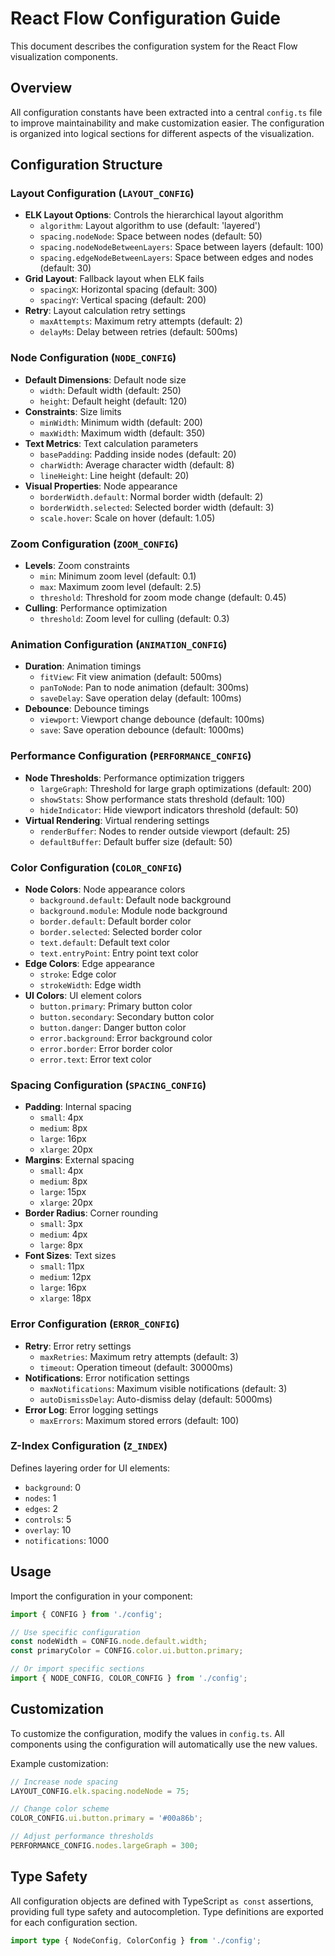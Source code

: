 # React Flow Configuration Guide

This document describes the configuration system for the React Flow visualization components.

## Overview

All configuration constants have been extracted into a central `config.ts` file to improve maintainability and make customization easier. The configuration is organized into logical sections for different aspects of the visualization.

## Configuration Structure

### Layout Configuration (`LAYOUT_CONFIG`)
- **ELK Layout Options**: Controls the hierarchical layout algorithm
  - `algorithm`: Layout algorithm to use (default: 'layered')
  - `spacing.nodeNode`: Space between nodes (default: 50)
  - `spacing.nodeNodeBetweenLayers`: Space between layers (default: 100)
  - `spacing.edgeNodeBetweenLayers`: Space between edges and nodes (default: 30)
- **Grid Layout**: Fallback layout when ELK fails
  - `spacingX`: Horizontal spacing (default: 300)
  - `spacingY`: Vertical spacing (default: 200)
- **Retry**: Layout calculation retry settings
  - `maxAttempts`: Maximum retry attempts (default: 2)
  - `delayMs`: Delay between retries (default: 500ms)

### Node Configuration (`NODE_CONFIG`)
- **Default Dimensions**: Default node size
  - `width`: Default width (default: 250)
  - `height`: Default height (default: 120)
- **Constraints**: Size limits
  - `minWidth`: Minimum width (default: 200)
  - `maxWidth`: Maximum width (default: 350)
- **Text Metrics**: Text calculation parameters
  - `basePadding`: Padding inside nodes (default: 20)
  - `charWidth`: Average character width (default: 8)
  - `lineHeight`: Line height (default: 20)
- **Visual Properties**: Node appearance
  - `borderWidth.default`: Normal border width (default: 2)
  - `borderWidth.selected`: Selected border width (default: 3)
  - `scale.hover`: Scale on hover (default: 1.05)

### Zoom Configuration (`ZOOM_CONFIG`)
- **Levels**: Zoom constraints
  - `min`: Minimum zoom level (default: 0.1)
  - `max`: Maximum zoom level (default: 2.5)
  - `threshold`: Threshold for zoom mode change (default: 0.45)
- **Culling**: Performance optimization
  - `threshold`: Zoom level for culling (default: 0.3)

### Animation Configuration (`ANIMATION_CONFIG`)
- **Duration**: Animation timings
  - `fitView`: Fit view animation (default: 500ms)
  - `panToNode`: Pan to node animation (default: 300ms)
  - `saveDelay`: Save operation delay (default: 100ms)
- **Debounce**: Debounce timings
  - `viewport`: Viewport change debounce (default: 100ms)
  - `save`: Save operation debounce (default: 1000ms)

### Performance Configuration (`PERFORMANCE_CONFIG`)
- **Node Thresholds**: Performance optimization triggers
  - `largeGraph`: Threshold for large graph optimizations (default: 200)
  - `showStats`: Show performance stats threshold (default: 100)
  - `hideIndicator`: Hide viewport indicators threshold (default: 50)
- **Virtual Rendering**: Virtual rendering settings
  - `renderBuffer`: Nodes to render outside viewport (default: 25)
  - `defaultBuffer`: Default buffer size (default: 50)

### Color Configuration (`COLOR_CONFIG`)
- **Node Colors**: Node appearance colors
  - `background.default`: Default node background
  - `background.module`: Module node background
  - `border.default`: Default border color
  - `border.selected`: Selected border color
  - `text.default`: Default text color
  - `text.entryPoint`: Entry point text color
- **Edge Colors**: Edge appearance
  - `stroke`: Edge color
  - `strokeWidth`: Edge width
- **UI Colors**: UI element colors
  - `button.primary`: Primary button color
  - `button.secondary`: Secondary button color
  - `button.danger`: Danger button color
  - `error.background`: Error background color
  - `error.border`: Error border color
  - `error.text`: Error text color

### Spacing Configuration (`SPACING_CONFIG`)
- **Padding**: Internal spacing
  - `small`: 4px
  - `medium`: 8px
  - `large`: 16px
  - `xlarge`: 20px
- **Margins**: External spacing
  - `small`: 4px
  - `medium`: 8px
  - `large`: 15px
  - `xlarge`: 20px
- **Border Radius**: Corner rounding
  - `small`: 3px
  - `medium`: 4px
  - `large`: 8px
- **Font Sizes**: Text sizes
  - `small`: 11px
  - `medium`: 12px
  - `large`: 16px
  - `xlarge`: 18px

### Error Configuration (`ERROR_CONFIG`)
- **Retry**: Error retry settings
  - `maxRetries`: Maximum retry attempts (default: 3)
  - `timeout`: Operation timeout (default: 30000ms)
- **Notifications**: Error notification settings
  - `maxNotifications`: Maximum visible notifications (default: 3)
  - `autoDismissDelay`: Auto-dismiss delay (default: 5000ms)
- **Error Log**: Error logging settings
  - `maxErrors`: Maximum stored errors (default: 100)

### Z-Index Configuration (`Z_INDEX`)
Defines layering order for UI elements:
- `background`: 0
- `nodes`: 1
- `edges`: 2
- `controls`: 5
- `overlay`: 10
- `notifications`: 1000

## Usage

Import the configuration in your component:

```typescript
import { CONFIG } from './config';

// Use specific configuration
const nodeWidth = CONFIG.node.default.width;
const primaryColor = CONFIG.color.ui.button.primary;

// Or import specific sections
import { NODE_CONFIG, COLOR_CONFIG } from './config';
```

## Customization

To customize the configuration, modify the values in `config.ts`. All components using the configuration will automatically use the new values.

Example customization:
```typescript
// Increase node spacing
LAYOUT_CONFIG.elk.spacing.nodeNode = 75;

// Change color scheme
COLOR_CONFIG.ui.button.primary = '#00a86b';

// Adjust performance thresholds
PERFORMANCE_CONFIG.nodes.largeGraph = 300;
```

## Type Safety

All configuration objects are defined with TypeScript `as const` assertions, providing full type safety and autocompletion. Type definitions are exported for each configuration section.

```typescript
import type { NodeConfig, ColorConfig } from './config';
```
